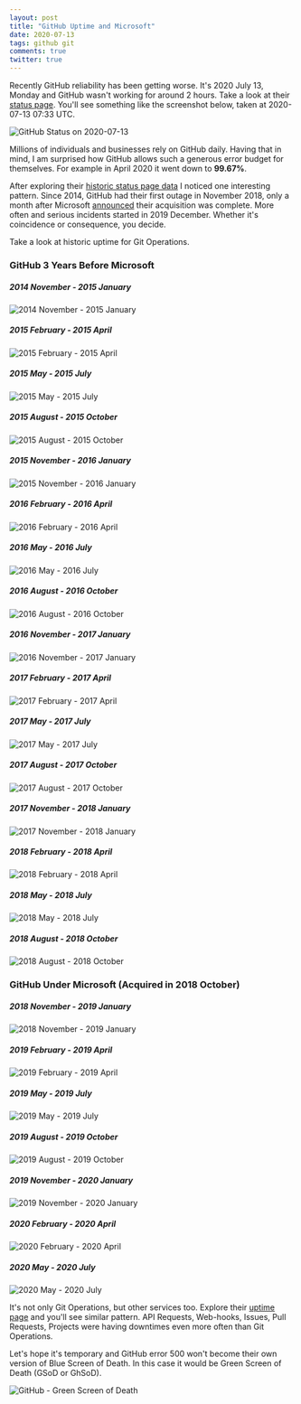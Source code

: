 ```yaml
---
layout: post
title: "GitHub Uptime and Microsoft"
date: 2020-07-13
tags: github git
comments: true
twitter: true
---
```


Recently GitHub reliability has been getting worse. It's 2020 July 13, Monday and GitHub wasn't working for around 2 hours. Take a look at their [status page](https://www.githubstatus.com). You'll see something like the screenshot below, taken at 2020-07-13 07:33 UTC.

![GitHub Status on 2020-07-13](/images/2020/github-2020-07-status.png)

Millions of individuals and businesses rely on GitHub daily. Having that in mind, I am surprised how GitHub allows such a generous error budget for themselves. For example in April 2020 it went down to **99.67%**.

After exploring their [historic status page data](https://www.githubstatus.com/uptime) I noticed one interesting pattern. Since 2014, GitHub had their first outage in November 2018, only a month after Microsoft [announced](https://blogs.microsoft.com/blog/2018/10/26/microsoft-completes-github-acquisition) their acquisition was complete. More often and serious incidents started in 2019 December. Whether it's coincidence or consequence, you decide.

Take a look at historic uptime for Git Operations.

### GitHub 3 Years Before Microsoft
##### 2014 November - 2015 January
![2014 November - 2015 January](/images/2020/github-2014-11.jpg)
##### 2015 February - 2015 April
![2015 February - 2015 April](/images/2020/github-2015-02.jpg)
##### 2015 May - 2015 July
![2015 May - 2015 July](/images/2020/github-2015-05.jpg)
##### 2015 August - 2015 October
![2015 August - 2015 October](/images/2020/github-2015-08.jpg)
##### 2015 November - 2016 January
![2015 November - 2016 January](/images/2020/github-2015-11.jpg)
##### 2016 February - 2016 April
![2016 February - 2016 April](/images/2020/github-2016-02.jpg)
##### 2016 May - 2016 July
![2016 May - 2016 July](/images/2020/github-2016-05.jpg)
##### 2016 August - 2016 October
![2016 August - 2016 October](/images/2020/github-2016-08.jpg)
##### 2016 November - 2017 January
![2016 November - 2017 January](/images/2020/github-2016-11.jpg)
##### 2017 February - 2017 April
![2017 February - 2017 April](/images/2020/github-2017-02.jpg)
##### 2017 May - 2017 July
![2017 May - 2017 July](/images/2020/github-2017-05.jpg)
##### 2017 August - 2017 October
![2017 August - 2017 October](/images/2020/github-2017-08.jpg)
##### 2017 November - 2018 January
![2017 November - 2018 January](/images/2020/github-2017-11.jpg)
##### 2018 February - 2018 April
![2018 February - 2018 April](/images/2020/github-2018-02.jpg)
##### 2018 May - 2018 July
![2018 May - 2018 July](/images/2020/github-2018-05.jpg)
##### 2018 August - 2018 October
![2018 August - 2018 October](/images/2020/github-2018-08.jpg)

### GitHub Under Microsoft (Acquired in 2018 October)
##### 2018 November - 2019 January
![2018 November - 2019 January](/images/2020/github-2018-11.jpg)
##### 2019 February - 2019 April
![2019 February - 2019 April](/images/2020/github-2019-02.jpg)
##### 2019 May - 2019 July
![2019 May - 2019 July](/images/2020/github-2019-05.jpg)
##### 2019 August - 2019 October
![2019 August - 2019 October](/images/2020/github-2019-08.jpg)
##### 2019 November - 2020 January
![2019 November - 2020 January](/images/2020/github-2019-11.jpg)
##### 2020 February - 2020 April
![2020 February - 2020 April](/images/2020/github-2020-02.jpg)
##### 2020 May - 2020 July
![2020 May - 2020 July](/images/2020/github-2020-05.jpg)

It's not only Git Operations, but other services too. Explore their [uptime page](https://www.githubstatus.com/uptime) and you'll see similar pattern. API Requests, Web-hooks, Issues, Pull Requests, Projects were having downtimes even more often than Git Operations.

Let's hope it's temporary and GitHub error 500 won't become their own version of Blue Screen of Death. In this case it would be Green Screen of Death (GSoD or GhSoD).

![GitHub - Green Screen of Death](/images/2020/github-2020-07-gsod.png)
